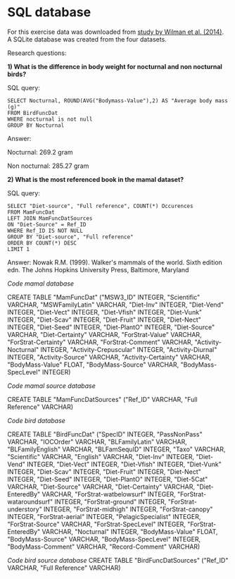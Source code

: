 # SQL database

For this exercise data was downloaded from [study by Wilman et al. (2014)](https://figshare.com/collections/EltonTraits_1_0_Species-level_foraging_attributes_of_the_world_s_birds_and_mammals/3306933/1). A SQLite database was created from the four datasets.
 

Research questions:

**1)  What is the difference in body weight for nocturnal and non nocturnal birds?**

SQL query:
```
SELECT Nocturnal, ROUND(AVG("Bodymass-Value"),2) AS "Average body mass (g)"
FROM BirdFuncDat
WHERE nocturnal is not null
GROUP BY Nocturnal
```
Answer:

Nocturnal:  269.2 gram

Non nocturnal: 285.27 gram

**2)  What is the most referenced book in the mamal dataset?**

SQL query:
```
SELECT "Diet-source", "Full reference", COUNT(*) Occurences
FROM MamFuncDat
LEFT JOIN MamFuncDatSources
ON "Diet-Source" = Ref_ID
WHERE Ref_ID IS NOT NULL
GROUP BY "Diet-source", "Full reference"
ORDER BY COUNT(*) DESC
LIMIT 1
```
Answer: 
Nowak R.M. (1999). Walker's mammals of the world. Sixth edition edn. The Johns Hopkins University Press, Baltimore, Maryland

*Code mamal database*

CREATE TABLE "MamFuncDat" ("MSW3_ID" INTEGER, "Scientific" VARCHAR, "MSWFamilyLatin" VARCHAR, "Diet-Inv" INTEGER, "Diet-Vend" INTEGER, "Diet-Vect" INTEGER, "Diet-Vfish" INTEGER, "Diet-Vunk" INTEGER, "Diet-Scav" INTEGER, "Diet-Fruit" INTEGER, "Diet-Nect" INTEGER, "Diet-Seed" INTEGER, "Diet-PlantO" INTEGER, "Diet-Source" VARCHAR, "Diet-Certainty" VARCHAR, "ForStrat-Value" VARCHAR, "ForStrat-Certainty" VARCHAR, "ForStrat-Comment" VARCHAR, "Activity-Nocturnal" INTEGER, "Activity-Crepuscular" INTEGER, "Activity-Diurnal" INTEGER, "Activity-Source" VARCHAR, "Activity-Certainty" VARCHAR, "BodyMass-Value" FLOAT, "BodyMass-Source" VARCHAR, "BodyMass-SpecLevel" INTEGER)

*Code mamal source database*

CREATE TABLE "MamFuncDatSources" ("Ref_ID" VARCHAR, "Full Reference" VARCHAR)

*Code bird database*

CREATE TABLE "BirdFuncDat" ("SpecID" INTEGER, "PassNonPass" VARCHAR, "IOCOrder" VARCHAR, "BLFamilyLatin" VARCHAR, "BLFamilyEnglish" VARCHAR, "BLFamSequID" INTEGER, "Taxo" VARCHAR, "Scientific" VARCHAR, "English" VARCHAR, "Diet-Inv" INTEGER, "Diet-Vend" INTEGER, "Diet-Vect" INTEGER, "Diet-Vfish" INTEGER, "Diet-Vunk" INTEGER, "Diet-Scav" INTEGER, "Diet-Fruit" INTEGER, "Diet-Nect" INTEGER, "Diet-Seed" INTEGER, "Diet-PlantO" INTEGER, "Diet-5Cat" VARCHAR, "Diet-Source" VARCHAR, "Diet-Certainty" VARCHAR, "Diet-EnteredBy" VARCHAR, "ForStrat-watbelowsurf" INTEGER, "ForStrat-wataroundsurf" INTEGER, "ForStrat-ground" INTEGER, "ForStrat-understory" INTEGER, "ForStrat-midhigh" INTEGER, "ForStrat-canopy" INTEGER, "ForStrat-aerial" INTEGER, "PelagicSpecialist" INTEGER, "ForStrat-Source" VARCHAR, "ForStrat-SpecLevel" INTEGER, "ForStrat-EnteredBy" VARCHAR, "Nocturnal" INTEGER, "BodyMass-Value" FLOAT, "BodyMass-Source" VARCHAR, "BodyMass-SpecLevel" INTEGER, "BodyMass-Comment" VARCHAR, "Record-Comment" VARCHAR)

*Code bird source database*
CREATE TABLE "BirdFuncDatSources" ("Ref_ID" VARCHAR, "Full Reference" VARCHAR)
